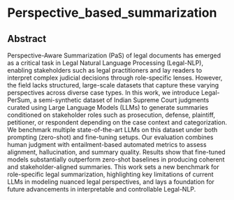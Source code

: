# Perspective_based_summarization

## Abstract
Perspective-Aware Summarization (PaS) of legal documents has emerged as a critical task in Legal Natural Language Processing (Legal-NLP), enabling stakeholders such as legal practitioners and lay readers to interpret complex judicial decisions through role-specific lenses. However, the field lacks structured, large-scale datasets that capture these varying perspectives across diverse case types. In this work, we introduce Legal-PerSum, a semi-synthetic dataset of Indian Supreme Court judgments curated using Large Language Models (LLMs) to generate summaries conditioned on stakeholder roles such as prosecution, defense, plaintiff, petitioner, or respondent depending on the case context and categorization. We benchmark multiple state-of-the-art LLMs on this dataset under both prompting (zero-shot) and fine-tuning setups. Our evaluation combines human judgment with entailment-based automated metrics to assess alignment, hallucination, and summary quality. Results show that fine-tuned models substantially outperform zero-shot baselines in producing coherent and stakeholder-aligned summaries. This work sets a new benchmark for role-specific legal summarization, highlighting key limitations of current LLMs in modeling nuanced legal perspectives, and lays a foundation for future advancements in interpretable and controllable Legal-NLP.
